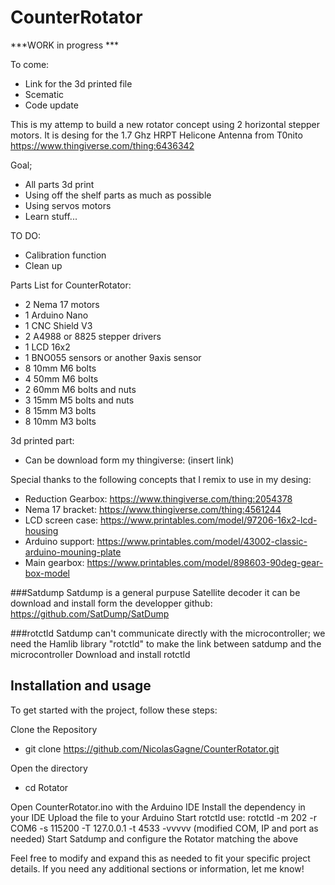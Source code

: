 # CounterRotator

***WORK in progress ***

To come:
- Link for the 3d printed file
- Scematic
- Code update

This is my attemp to build a new rotator concept using 2 horizontal stepper motors.
It is desing for the 1.7 Ghz HRPT Helicone Antenna from T0nito https://www.thingiverse.com/thing:6436342

Goal;
- All parts 3d print
- Using off the shelf parts as much as possible
- Using servos motors
- Learn stuff...


TO DO:
- Calibration function
- Clean up 

Parts List for CounterRotator:
- 2 Nema 17 motors
- 1 Arduino Nano
- 1 CNC Shield V3 
- 2 A4988 or 8825 stepper drivers
- 1 LCD 16x2
- 1 BNO055 sensors or another 9axis sensor 
- 8 10mm M6 bolts
- 4 50mm M6 bolts 
- 2 60mm M6 bolts and nuts
- 3 15mm M5 bolts and nuts
- 8 15mm M3 bolts 
- 8 10mm M3 bolts

3d printed part:
- Can be download form my thingiverse: (insert link)




Special thanks to the following concepts that I remix to use in my desing:
- Reduction Gearbox: https://www.thingiverse.com/thing:2054378
- Nema 17 bracket: https://www.thingiverse.com/thing:4561244
- LCD screen case: https://www.printables.com/model/97206-16x2-lcd-housing
- Arduino support: https://www.printables.com/model/43002-classic-arduino-mouning-plate
- Main gearbox: https://www.printables.com/model/898603-90deg-gear-box-model
 




###Satdump
Satdump is a general purpuse Satellite decoder it can be download and install form the developper github: https://github.com/SatDump/SatDump

###rotctld
Satdump can't communicate directly with the microcontroller; we need the Hamlib library "rotctld" to make the link between satdump and the microcontroller
Download and install rotctld 

## Installation and usage 
To get started with the project, follow these steps:

Clone the Repository
- git clone https://github.com/NicolasGagne/CounterRotator.git

Open the directory
- cd Rotator 

Open CounterRotator.ino with the Arduino IDE
Install the dependency in your IDE
Upload the file to your Arduino
Start rotctld use: rotctld -m 202 -r COM6 -s 115200 -T 127.0.0.1 -t 4533 -vvvvv (modified COM, IP and port as needed)
Start Satdump and configure the Rotator matching the above



Feel free to modify and expand this as needed to fit your specific project details. 
If you need any additional sections or information, let me know!